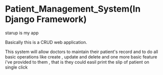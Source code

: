 # Patient_Management_System(In Django Framework)

starup is my app

Basically this is a CRUD web application.

This system will allow doctors to maintain their patient's record and to do all basic operations like create , update and delete 
and one more basic feature i've provided to them , that is they could easil print the slip of patient on single click
